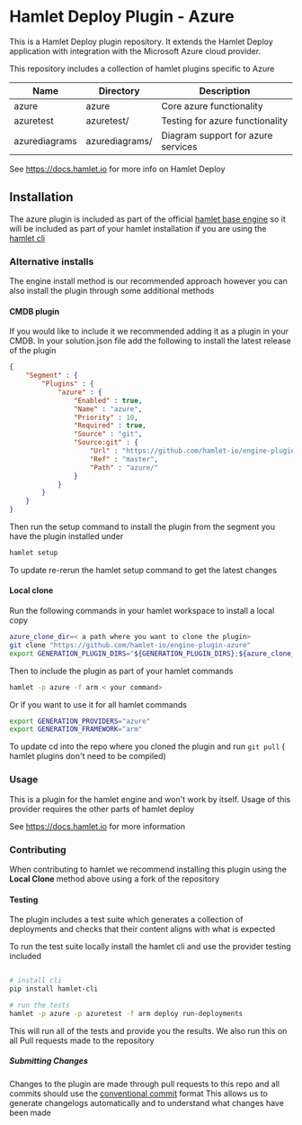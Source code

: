 # Hamlet Deploy Plugin - Azure

This is a Hamlet Deploy plugin repository. It extends the Hamlet Deploy application with integration with the Microsoft Azure cloud provider.

This repository includes a collection of hamlet plugins specific to Azure

| Name           | Directory       | Description                        |
|----------------|-----------------|------------------------------------|
| azure          | azure           | Core azure functionality           |
| azuretest      | azuretest/      | Testing for azure functionality    |
| azurediagrams  | azurediagrams/  | Diagram support for azure services |

See https://docs.hamlet.io for more info on Hamlet Deploy

## Installation

The azure plugin is included as part of the official [hamlet base engine](https://github.com/hamlet-io/hamlet-engine-base/) so it will be included as part of your hamlet installation if you are using the [hamlet cli](https://pypi.org/project/hamlet-cli/)

### Alternative installs

The engine install method is our recommended approach however you can also install the plugin through some additional methods

#### CMDB plugin

If you would like to include it we recommended adding it as a plugin in your CMDB. In your solution.json file add the following to install the latest release of the plugin

```json
{
    "Segment" : {
        "Plugins" : {
            "azure" : {
                "Enabled" : true,
                "Name" : "azure",
                "Priority" : 10,
                "Required" : true,
                "Source" : "git",
                "Source:git" : {
                    "Url" : "https://github.com/hamlet-io/engine-plugin-azure",
                    "Ref" : "master",
                    "Path" : "azure/"
                }
            }
        }
    }
}
```

Then run the setup command to install the plugin from the segment you have the plugin installed under

```bash
hamlet setup
```

To update re-rerun the hamlet setup command to get the latest changes

#### Local clone

Run the following commands in your hamlet workspace to install a local copy

```bash
azure_clone_dir=< a path where you want to clone the plugin>
git clone "https://github.com/hamlet-io/engine-plugin-azure"
export GENERATION_PLUGIN_DIRS="${GENERATION_PLUGIN_DIRS};${azure_clone_dir}"
```

Then to include the plugin as part of your hamlet commands

```bash
hamlet -p azure -f arm < your command>
```

Or if you want to use it for all hamlet commands

```bash
export GENERATION_PROVIDERS="azure"
export GENERATION_FRAMEWORK="arm"
```

To update cd into the repo where you cloned the plugin and run `git pull` ( hamlet plugins don't need to be compiled)

### Usage

This is a plugin for the hamlet engine and won't work by itself. Usage of this provider requires the other parts of hamlet deploy

See https://docs.hamlet.io for more information

### Contributing

When contributing to hamlet we recommend installing this plugin using the **Local Clone** method above using a fork of the repository

#### Testing

The plugin includes a test suite which generates a collection of deployments and checks that their content aligns with what is expected

To run the test suite locally install the hamlet cli and use the provider testing included

```bash

# install cli
pip install hamlet-cli

# run the tests
hamlet -p azure -p azuretest -f arm deploy run-deployments
```

This will run all of the tests and provide you the results. We also run this on all Pull requests made to the repository

##### Submitting Changes

Changes to the plugin are made through pull requests to this repo and all commits should use the [conventional commit](https://www.conventionalcommits.org/en/v1.0.0/) format
This allows us to generate changelogs automatically and to understand what changes have been made
